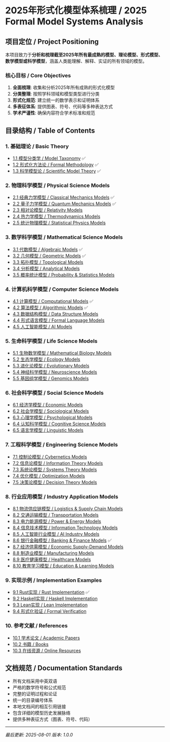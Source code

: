 # 2025年形式化模型体系梳理 / 2025 Formal Model Systems Analysis

## 项目定位 / Project Positioning

本项目致力于**分析和梳理截至2025年所有最成熟的模型、理论模型、形式模型、数学模型或科学模型**，涵盖人类能理解、解释、实证的所有领域的模型。

### 核心目标 / Core Objectives

1. **全面梳理**: 收集和分析2025年所有成熟的形式化模型
2. **分类整理**: 按照学科领域和模型类型进行分类
3. **形式化规范**: 建立统一的数学表示和证明体系
4. **多表征体系**: 提供图表、符号、代码等多种表达方式
5. **学术严谨性**: 确保内容符合学术标准和规范

## 目录结构 / Table of Contents

### 1. 基础理论 / Basic Theory

- [1.1 模型分类学 / Model Taxonomy](01-基础理论/01-模型分类学/README.md) ✅
- [1.2 形式化方法论 / Formal Methodology](01-基础理论/02-形式化方法论/README.md) ✅
- [1.3 科学模型论 / Scientific Model Theory](01-基础理论/03-科学模型论/README.md) ✅

### 2. 物理科学模型 / Physical Science Models

- [2.1 经典力学模型 / Classical Mechanics Models](02-物理科学模型/01-经典力学模型/README.md) ✅
- [2.2 量子力学模型 / Quantum Mechanics Models](02-物理科学模型/02-量子力学模型/README.md) ✅
- [2.3 相对论模型 / Relativity Models](02-物理科学模型/03-相对论模型/README.md)
- [2.4 热力学模型 / Thermodynamics Models](02-物理科学模型/04-热力学模型/README.md)
- [2.5 统计物理模型 / Statistical Physics Models](02-物理科学模型/05-统计物理模型/README.md)

### 3. 数学科学模型 / Mathematical Science Models

- [3.1 代数模型 / Algebraic Models](03-数学科学模型/01-代数模型/README.md) ✅
- [3.2 几何模型 / Geometric Models](03-数学科学模型/02-几何模型/README.md) ✅
- [3.3 拓扑模型 / Topological Models](03-数学科学模型/03-拓扑模型/README.md)
- [3.4 分析模型 / Analytical Models](03-数学科学模型/04-分析模型/README.md)
- [3.5 概率统计模型 / Probability & Statistics Models](03-数学科学模型/05-概率统计模型/README.md)

### 4. 计算机科学模型 / Computer Science Models

- [4.1 计算模型 / Computational Models](04-计算机科学模型/01-计算模型/README.md) ✅
- [4.2 算法模型 / Algorithmic Models](04-计算机科学模型/02-算法模型/README.md) ✅
- [4.3 数据结构模型 / Data Structure Models](04-计算机科学模型/03-数据结构模型/README.md)
- [4.4 形式语言模型 / Formal Language Models](04-计算机科学模型/04-形式语言模型/README.md)
- [4.5 人工智能模型 / AI Models](04-计算机科学模型/05-人工智能模型/README.md)

### 5. 生命科学模型 / Life Science Models

- [5.1 生物数学模型 / Mathematical Biology Models](05-生命科学模型/01-生物数学模型/README.md)
- [5.2 生态学模型 / Ecology Models](05-生命科学模型/02-生态学模型/README.md)
- [5.3 进化论模型 / Evolutionary Models](05-生命科学模型/03-进化论模型/README.md)
- [5.4 神经科学模型 / Neuroscience Models](05-生命科学模型/04-神经科学模型/README.md)
- [5.5 基因组学模型 / Genomics Models](05-生命科学模型/05-基因组学模型/README.md)

### 6. 社会科学模型 / Social Science Models

- [6.1 经济学模型 / Economic Models](06-社会科学模型/01-经济学模型/README.md)
- [6.2 社会学模型 / Sociological Models](06-社会科学模型/02-社会学模型/README.md)
- [6.3 心理学模型 / Psychological Models](06-社会科学模型/03-心理学模型/README.md)
- [6.4 认知科学模型 / Cognitive Science Models](06-社会科学模型/04-认知科学模型/README.md)
- [6.5 语言学模型 / Linguistic Models](06-社会科学模型/05-语言学模型/README.md)

### 7. 工程科学模型 / Engineering Science Models

- [7.1 控制论模型 / Cybernetics Models](07-工程科学模型/01-控制论模型/README.md)
- [7.2 信息论模型 / Information Theory Models](07-工程科学模型/02-信息论模型/README.md)
- [7.3 系统论模型 / Systems Theory Models](07-工程科学模型/03-系统论模型/README.md)
- [7.4 优化模型 / Optimization Models](07-工程科学模型/04-优化模型/README.md)
- [7.5 决策论模型 / Decision Theory Models](07-工程科学模型/05-决策论模型/README.md)

### 8. 行业应用模型 / Industry Application Models

- [8.1 物流供应链模型 / Logistics & Supply Chain Models](08-行业应用模型/01-物流供应链模型/README.md)
- [8.2 交通运输模型 / Transportation Models](08-行业应用模型/02-交通运输模型/README.md)
- [8.3 电力能源模型 / Power & Energy Models](08-行业应用模型/03-电力能源模型/README.md)
- [8.4 信息技术模型 / Information Technology Models](08-行业应用模型/04-信息技术模型/README.md)
- [8.5 人工智能行业模型 / AI Industry Models](08-行业应用模型/05-人工智能行业模型/README.md)
- [8.6 银行金融模型 / Banking & Finance Models](08-行业应用模型/06-银行金融模型/README.md) ✅
- [8.7 经济供需模型 / Economic Supply-Demand Models](08-行业应用模型/07-经济供需模型/README.md)
- [8.8 制造业模型 / Manufacturing Models](08-行业应用模型/08-制造业模型/README.md)
- [8.9 医疗健康模型 / Healthcare Models](08-行业应用模型/09-医疗健康模型/README.md)
- [8.10 教育学习模型 / Education & Learning Models](08-行业应用模型/10-教育学习模型/README.md)

### 9. 实现示例 / Implementation Examples

- [9.1 Rust实现 / Rust Implementation](09-实现示例/01-Rust实现/README.md) ✅
- [9.2 Haskell实现 / Haskell Implementation](09-实现示例/02-Haskell实现/README.md)
- [9.3 Lean实现 / Lean Implementation](09-实现示例/03-Lean实现/README.md)
- [9.4 形式化验证 / Formal Verification](09-实现示例/04-形式化验证/README.md)

### 10. 参考文献 / References

- [10.1 学术论文 / Academic Papers](10-参考文献/01-学术论文/README.md)
- [10.2 书籍 / Books](10-参考文献/02-书籍/README.md)
- [10.3 在线资源 / Online Resources](10-参考文献/03-在线资源/README.md)

## 文档规范 / Documentation Standards

- 所有文档采用中英双语
- 严格的数学符号和公式规范
- 完整的证明过程和论证
- 统一的目录编号体系
- 本地文档间的相互引用链接
- 包含详细的模型历史发展脉络
- 提供多种表征方式（图表、符号、代码）

---

*最后更新: 2025-08-01*
*版本: 1.0.0*
